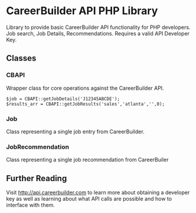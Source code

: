 CareerBuilder API PHP Library
=============================

Library to provide basic CareerBuilder API functionality for PHP developers.  Job search, Job Details, Recommendations.  Requires a valid API Developer Key.

Classes
-------

### CBAPI

Wrapper class for core operations against the CareerBuilder API.


    $job = CBAPI::getJobDetails('J12345ABCDE');
    $results_arr = CBAPI::getJobResults('sales','atlanta','',0);


### Job

Class representing a single job entry from CareerBuilder.

### JobRecommendation

Class representing a single job recommendation from CareerBuiler

Further Reading
-------

Visit http://api.careerbuilder.com to learn more about obtaining a developer key as well as learning about what API calls are possible and how to interface with them.
